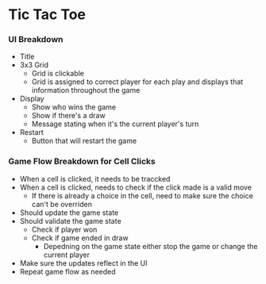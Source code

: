 # Tic Tac Toe


### UI Breakdown
- Title
- 3x3 Grid
    - Grid is clickable
    - Grid is assigned to correct player for each play and displays that information throughout the game
- Display
    - Show who wins the game
    - Show if there's a draw
    - Message stating when it's the current player's turn
- Restart
    - Button that will restart the game

### Game Flow Breakdown for Cell Clicks
- When a cell is clicked, it needs to be traccked
- When a cell is clicked, needs to check if the click made is a valid move
    - If there is already a choice in the cell, need to make sure the choice can't be overriden
- Should update the game state
- Should validate the game state
    - Check if player won
    - Check if game ended in draw
        - Depedning on the game state either stop the game or change the current player
- Make sure the updates reflect in the UI
- Repeat game flow as needed
    
